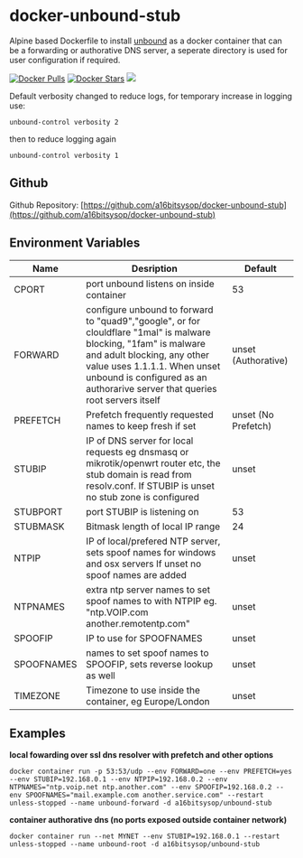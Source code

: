 # docker-unbound-stub
Alpine based Dockerfile to install [unbound](https://www.nlnetlabs.nl/projects/unbound/about/) as a docker container that can be a forwarding or authorative DNS server, a seperate directory is used for user configuration if required.

[![Docker Pulls](https://img.shields.io/docker/pulls/a16bitsysop/unbound-stub.svg?style=flat-square)](https://hub.docker.com/r/a16bitsysop/unbound-stub/)
[![Docker Stars](https://img.shields.io/docker/stars/a16bitsysop/unbound-stub.svg?style=flat-square)](https://hub.docker.com/r/a16bitsysop/unbound-stub/)
[![](https://images.microbadger.com/badges/version/a16bitsysop/unbound-stub.svg)](https://microbadger.com/images/a16bitsysop/unbound-stub "Get your own version badge on microbadger.com")

Default verbosity changed to reduce logs, for temporary increase in logging use:

```
unbound-control verbosity 2

```
then  to reduce logging again 

```
unbound-control verbosity 1

```

## Github
Github Repository: [https://github.com/a16bitsysop/docker-unbound-stub](https://github.com/a16bitsysop/docker-unbound-stub)

## Environment Variables
| Name       | Desription                                                                                                      | Default             |
| ---------- | --------------------------------------------------------------------------------------------------------------- | ------------------- |
| CPORT      | port unbound listens on inside container                                                                        | 53                  |
| FORWARD    | configure unbound to forward to "quad9","google", or for clouldflare "1mal" is malware blocking, "1fam" is malware and adult blocking, any other value uses 1.1.1.1.  When unset  unbound is configured as an authorarive server that queries root servers itself | unset (Authorative) |
| PREFETCH   | Prefetch frequently requested names to keep fresh if set                                                        | unset (No Prefetch) |
| STUBIP     | IP of DNS server for local requests eg dnsmasq or mikrotik/openwrt router etc, the stub domain is read from resolv.conf. If STUBIP is unset no stub zone is configured | unset |
| STUBPORT   | port STUBIP is listening on                                                                                     | 53                  |
| STUBMASK   | Bitmask length of local IP range                                                                                | 24                  |
| NTPIP      | IP of local/prefered NTP server, sets spoof names for windows and osx servers If unset no spoof names are added | unset               |
| NTPNAMES   | extra ntp server names to set spoof names to with NTPIP eg. "ntp.VOIP.com another.remotentp.com"                | unset               |
| SPOOFIP    | IP to use for SPOOFNAMES                                                                                        | unset               |
| SPOOFNAMES | names to set spoof names to SPOOFIP, sets reverse lookup as well                                                | unset               |
| TIMEZONE   | Timezone to use inside the container, eg Europe/London                                                          | unset               |

## Examples
**local fowarding over ssl dns resolver with prefetch and other options**

```
docker container run -p 53:53/udp --env FORWARD=one --env PREFETCH=yes --env STUBIP=192.168.0.1 --env NTPIP=192.168.0.2 --env NTPNAMES="ntp.voip.net ntp.another.com" --env SPOOFIP=192.168.0.2 --env SPOOFNAMES="mail.example.com another.service.com" --restart unless-stopped --name unbound-forward -d a16bitsysop/unbound-stub
```

**container authorative dns (no ports exposed outside container network)**

```
docker container run --net MYNET --env STUBIP=192.168.0.1 --restart unless-stopped --name unbound-root -d a16bitsysop/unbound-stub
```
